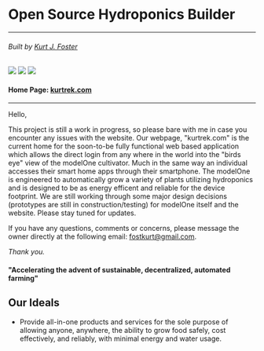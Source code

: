 
# Open Source Hydroponics Builder
-------------
###### Built by [Kurt J. Foster](https://kfost.com/ "Heading link")


![](https://img.shields.io/github/stars/pandao/editor.md.svg) ![](https://img.shields.io/github/forks/pandao/editor.md.svg) ![](https://img.shields.io/github/release/pandao/editor.md.svg)

#### Home Page: [kurtrek.com](https://kurtrek.com/ "Heading link")
-------------


Hello,

This project is still a work in progress, so please bare with me in case you encounter any issues with the website. 
Our webpage, "kurtrek.com" is the current home for the soon-to-be fully functional web based application which 
allows the direct login from any where in the world into the "birds eye" view of the modelOne cultivator. Much in 
the same way an individual accesses their smart home apps through their smartphone. The modelOne is engineered to 
automatically grow a variety of plants utilizing hydroponics and is designed to be as energy efficent and reliable 
for the device footprint. We are still working through some major design decisions (prototypes are still in 
construction/testing) for modelOne itself and the website. Please stay tuned for updates.

If you have any questions, comments or concerns, please message the owner directly at 
the following email: fostkurt@gmail.com.

_Thank you._

#### "Accelerating the advent of sustainable, decentralized, automated farming"

## Our Ideals

- Provide all-in-one products and services for the sole purpose of allowing anyone, anywhere, the ability to grow 
food safely, cost effectively, and reliably, with minimal energy and water usage.
